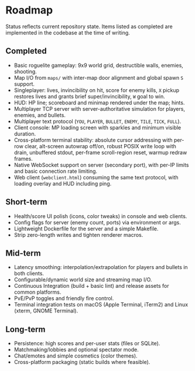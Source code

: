 # Roadmap

Status reflects current repository state. Items listed as completed are implemented in the codebase at the time of writing.

## Completed
- Basic roguelite gameplay: 9x9 world grid, destructible walls, enemies, shooting.
- Map I/O from `maps/` with inter-map door alignment and global spawn `S` support.
- Singleplayer: lives, invincibility on hit, score for enemy kills, `X` pickup restores lives and grants brief super/invincibility, `W` goal to win.
- HUD: HP line; scoreboard and minimap rendered under the map; hints.
- Multiplayer TCP server with server-authoritative simulation for players, enemies, and bullets.
- Multiplayer text protocol (`YOU`, `PLAYER`, `BULLET`, `ENEMY`, `TILE`, `TICK`, `FULL`).
- Client console: MP loading screen with sparkles and minimum visible duration.
- Cross-platform terminal stability: absolute cursor addressing with per-row clear, alt-screen autowrap off/on, robust POSIX write loop with drain, unbuffered stdout, per-frame scroll-region reset, warmup redraw frames.
- Native WebSocket support on server (secondary port), with per-IP limits and basic connection rate limiting.
- Web client (`webclient.html`) consuming the same text protocol, with loading overlay and HUD including ping.

## Short-term
- Health/score UI polish (icons, color tweaks) in console and web clients.
- Config flags for server (enemy count, ports) via environment or args.
- Lightweight Dockerfile for the server and a simple Makefile.
 - Strip zero-length writes and tighten renderer macros.

## Mid-term
- Latency smoothing: interpolation/extrapolation for players and bullets in both clients.
- Configurable/dynamic world size and streaming map I/O.
- Continuous Integration (build + basic lint) and release assets for common platforms.
- PvE/PvP toggles and friendly fire control.
 - Terminal integration tests on macOS (Apple Terminal, iTerm2) and Linux (xterm, GNOME Terminal).

## Long-term
- Persistence: high scores and per-user stats (files or SQLite).
- Matchmaking/lobbies and optional spectator mode.
- Chat/emotes and simple cosmetics (color themes).
- Cross-platform packaging (static builds where feasible).

